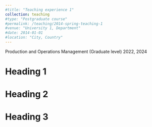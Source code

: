 ```yaml
---
#title: "Teaching experience 1"
collection: teaching
#type: "Postgraduate course"
#permalink: /teaching/2014-spring-teaching-1
#venue: "University 1, Department"
#date: 2014-01-01
#location: "City, Country"
---
```


Production and Operations Management (Graduate level)                            	2022, 2024

Heading 1
======

Heading 2
======

Heading 3
======
